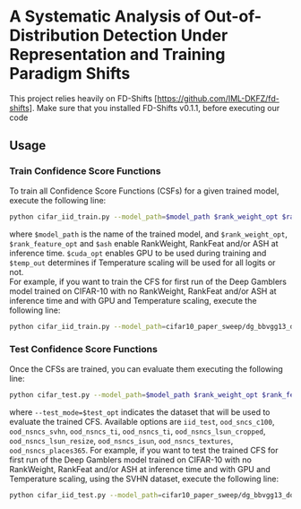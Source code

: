 # A Systematic Analysis of Out-of-Distribution Detection Under Representation and Training Paradigm Shifts
This project relies heavily on FD-Shifts [https://github.com/IML-DKFZ/fd-shifts]. Make sure that you installed FD-Shifts v0.1.1, before executing our code

## Usage
### Train Confidence Score Functions
To train all Confidence Score Functions (CSFs) for a given trained model, execute the following line: 
```bash
python cifar_iid_train.py --model_path=$model_path $rank_weight_opt $rank_feature_opt --ash=$ash $cuda_opt $temp_opt
```
where ```$model_path``` is the name of the trained model, and ```$rank_weight_opt```, ```$rank_feature_opt``` and ```$ash``` enable RankWeight, RankFeat and/or ASH at inference time. ```$cuda_opt``` enables GPU to be used during training and ```$temp_out``` determines if Temperature scaling will be used for all logits or not.  
For example, if you want to train the CFS for first run of the Deep Gamblers model trained on CIFAR-10 with no RankWeight, RankFeat and/or ASH at inference time and with GPU and Temperature scaling, execute the following line:
```bash
python cifar_iid_train.py --model_path=cifar10_paper_sweep/dg_bbvgg13_do0_run1_rew2.2 --no-rank_weight --no-rank_feature --ash=None --use_cuda --temperature_scale
```
### Test Confidence Score Functions
Once the CFSs are trained, you can evaluate them executing the following line:
```bash
python cifar_test.py --model_path=$model_path $rank_weight_opt $rank_feature_opt --ash=$ash $cuda_opt $temp_opt --test_mode=$test_opt
```
where ```--test_mode=$test_opt``` indicates the dataset that will be used to evaluate the trained CFS. Available options are ```iid_test```, ```ood_sncs_c100```, ```ood_nsncs_svhn```, ```ood_nsncs_ti```, ```ood_nsncs_ti```, ```ood_nsncs_lsun_cropped```, ```ood_nsncs_lsun_resize```, ```ood_nsncs_isun```, ```ood_nsncs_textures```, ```ood_nsncs_places365```.
For example, if you want to test the trained CFS for first run of the Deep Gamblers model trained on CIFAR-10 with no RankWeight, RankFeat and/or ASH at inference time and with GPU and Temperature scaling, using the SVHN dataset, execute the following line:
```bash
python cifar_iid_test.py --model_path=cifar10_paper_sweep/dg_bbvgg13_do0_run1_rew2.2 --no-rank_weight --no-rank_feature --ash=None --use_cuda --temperature_scale --test_mode=ood_nsncs_svhn
```
